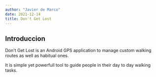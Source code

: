 ```yaml
---
author: "Javier de Marco"
date: 2021-12-14
title: Don't Get Lost
---
```


## Introduccion

Don't Get Lost is an Android GPS application to manage custom walking routes as well as habitual
ones.

It is simple yet powerfull tool to guide people in their day to day walking tasks.
